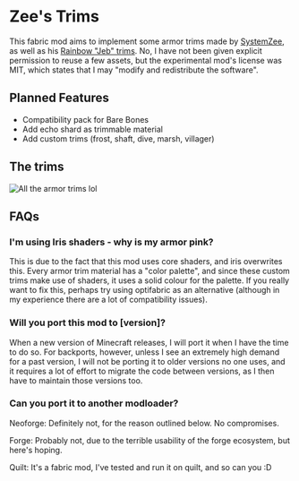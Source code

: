 # Zee's Trims

This fabric mod aims to implement some armor trims made by [SystemZee](https://www.youtube.com/@syszee), as well as his [Rainbow "Jeb" trims](https://youtu.be/MEwsfdl_zzk?t=1750&si=qBTxGidL4Jzsb392). No, I have not been given explicit permission to reuse a few assets, but the experimental mod's license was MIT, which states that I may "modify and redistribute the software".

## Planned Features
- Compatibility pack for Bare Bones
- Add echo shard as trimmable material
- Add custom trims (frost, shaft, dive, marsh, villager)

## The trims
![All the armor trims lol](https://github.com/cph101/Zees-Trims/assets/93673699/d6adef53-ff37-4415-bd92-c832ff3d6805)

## FAQs

### I'm using Iris shaders - why is my armor pink?
This is due to the fact that this mod uses core shaders, and iris overwrites this. Every armor trim material has a "color palette", and since these custom trims make use of shaders, it uses a solid colour for the palette. If you really want to fix this, perhaps try using optifabric as an alternative (although in my experience there are a lot of compatibility issues).

### Will you port this mod to [version]?
When a new version of Minecraft releases, I will port it when I have the time to do so. For backports, however, unless I see an extremely high demand for a past version, I will not be porting it to older versions no one uses, and it requires a lot of effort to migrate the code between versions, as I then have to maintain those versions too.

### Can you port it to another modloader?
Neoforge: Definitely not, for the reason outlined below. No compromises.

Forge: Probably not, due to the terrible usability of the forge ecosystem, but here's hoping.

Quilt: It's a fabric mod, I've tested and run it on quilt, and so can you :D
